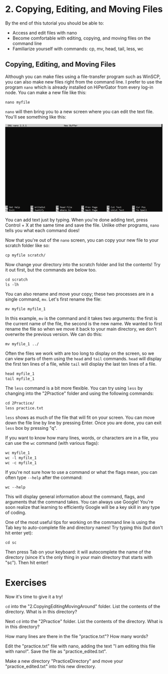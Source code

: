 # 2. Copying, Editing, and Moving Files 

By the end of this tutorial you should be able to: 

* Access and edit files with nano
* Become comfortable with editing, copying, and moving files on the command line
* Familiarize yourself with commands: cp, mv, head, tail, less, wc

## Copying, Editing, and Moving Files 

Although you can make files using a file-transfer program such as WinSCP, you can also make new files right from the command line. I prefer to use the program `nano` which is already installed on HiPerGator from every log-in node. You can make a new file like this: 
```
nano myfile 
```
`nano` will then bring you to a new screen where you can edit the text file. You'll see something like this: 

![alt text](https://github.com/jessiepelosi/hipergator_intro/blob/main/nano.PNG "nano example")

You can add text just by typing. When you're done adding text, press Control + X at the same time and save the file. Unlike other programs, `nano` tells you what each command does! 

Now that you're out of the `nano` screen, you can copy your new file to your scratch folder like so: 
```
cp myfile scratch/
```
Now change your directory into the scratch folder and list the contents! Try it out first, but the commands are below too. 
```
cd scratch
ls -lh 
```
You can also rename and move your copy; these two processes are in a single command, `mv`. Let's first rename the file: 
```
mv myfile myfile_1
```
In this example, `mv` is the command and it takes two arguments: the first is the current name of the file, the second is the new name. We wanted to first rename the file so when we move it back to your main directory, we don't overwrite the previous version. We can do this: 
```
mv myfile_1 ../
```
Often the files we work with are too long to display on the screen, so we can view parts of them using the `head` and `tail` commands. `head` will display the first ten lines of a file, while `tail` will display the last ten lines of a file. 
```
head myfile_1 
tail myfile_1
```
The `less` command is a bit more flexible. You can try using `less` by changing into the "2Practice" folder and using the following commands:
```
cd 2Practice/
less practice.txt 
```
`less` shows as much of the file that will fit on your screen. You can move down the file line by line by pressing Enter. Once you are done, you can exit `less` box by pressing "q". 

If you want to know how many lines, words, or characters are in a file, you can use the `wc` command (with various flags):
```
wc myfile_1
wc -l myfile_1
wc -c myfile_1
```
If you're not sure how to use a command or what the flags mean, you can often type `--help` after the command:
```
wc --help
```
This will display general information about the command, flags, and arguments that the command takes. You can always use Google! You're soon realize that learning to efficiently Google will be a key skill in any type of coding. 

One of the most useful tips for working on the command line is using the Tab key to auto-complete file and directory names! Try typing this (but don't hit enter yet):
```
cd sc
```
Then press Tab on your keyboard: it will autocomplete the name of the directory (since it's the only thing in your main directory that starts with "sc"). Then hit enter! 

# Exercises 

Now it's time to give it a try! 

`cd` into the "2.CopyingEditingMovingAround" folder. List the contents of the directory. What is in this directory? 

Next `cd` into the "2Practice" folder. List the contents of the directory. What is in this directory? 

How many lines are there in the file "practice.txt"? How many words? 

Edit the "practice.txt" file with nano, adding the text "I am editing this file with nano!". Save the file as "practice_edited.txt". 

Make a new directory "PracticeDirectory" and move your "practice_edited.txt" into this new directory. 
